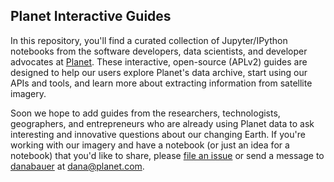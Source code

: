 ## Planet Interactive Guides

In this repository, you'll find a curated collection of Jupyter/IPython notebooks from the software developers, data scientists, and developer advocates at [Planet](https://www.planet.com/). These interactive, open-source (APLv2) guides are designed to help our users explore Planet's data archive, start using our APIs and tools, and learn more about extracting information from satellite imagery.

Soon we hope to add guides from the researchers, technologists, geographers, and entrepreneurs who are already using Planet data to ask interesting and innovative questions about our changing Earth. If you're working with our imagery and have a notebook (or just an idea for a notebook) that you'd like to share, please [file an issue](https://github.com/planetlabs/notebooks/issues) or send a message to [danabauer](https://github.com/danabauer) at <dana@planet.com>.
